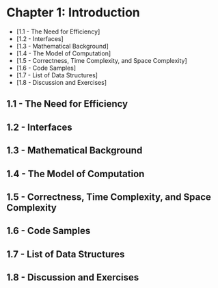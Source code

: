 # Chapter 1: Introduction
  * [1.1 - The Need for Efficiency]
  * [1.2 - Interfaces]
  * [1.3 - Mathematical Background]
  * [1.4 - The Model of Computation]
  * [1.5 - Correctness, Time Complexity, and Space Complexity]
  * [1.6 - Code Samples]
  * [1.7 - List of Data Structures]
  * [1.8 - Discussion and Exercises]
  
## 1.1 - The Need for Efficiency
## 1.2 - Interfaces
## 1.3 - Mathematical Background
## 1.4 - The Model of Computation
## 1.5 - Correctness, Time Complexity, and Space Complexity
## 1.6 - Code Samples
## 1.7 - List of Data Structures
## 1.8 - Discussion and Exercises

